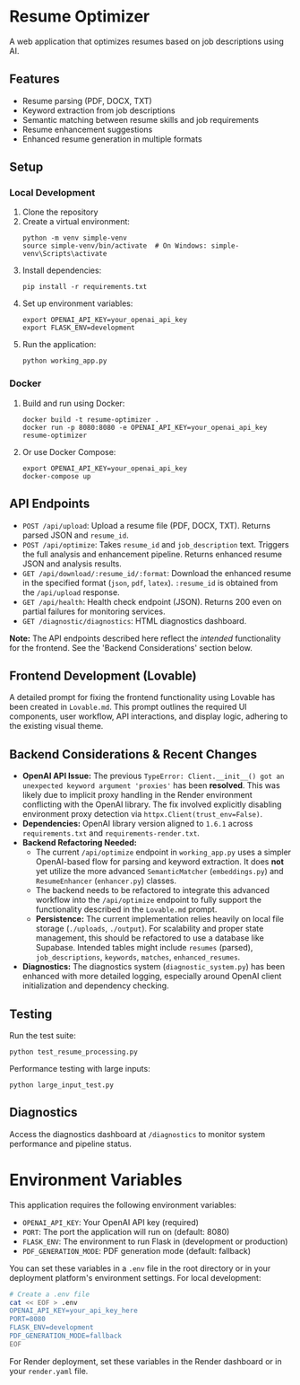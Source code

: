# Resume Optimizer

A web application that optimizes resumes based on job descriptions using AI.

## Features

- Resume parsing (PDF, DOCX, TXT)
- Keyword extraction from job descriptions
- Semantic matching between resume skills and job requirements
- Resume enhancement suggestions
- Enhanced resume generation in multiple formats

## Setup

### Local Development

1. Clone the repository
2. Create a virtual environment:
   ```
   python -m venv simple-venv
   source simple-venv/bin/activate  # On Windows: simple-venv\Scripts\activate
   ```
3. Install dependencies:
   ```
   pip install -r requirements.txt
   ```
4. Set up environment variables:
   ```
   export OPENAI_API_KEY=your_openai_api_key
   export FLASK_ENV=development
   ```
5. Run the application:
   ```
   python working_app.py
   ```

### Docker

1. Build and run using Docker:
   ```
   docker build -t resume-optimizer .
   docker run -p 8080:8080 -e OPENAI_API_KEY=your_openai_api_key resume-optimizer
   ```

2. Or use Docker Compose:
   ```
   export OPENAI_API_KEY=your_openai_api_key
   docker-compose up
   ```

## API Endpoints

- `POST /api/upload`: Upload a resume file (PDF, DOCX, TXT). Returns parsed JSON and `resume_id`.
- `POST /api/optimize`: Takes `resume_id` and `job_description` text. Triggers the full analysis and enhancement pipeline. Returns enhanced resume JSON and analysis results.
- `GET /api/download/:resume_id/:format`: Download the enhanced resume in the specified format (`json`, `pdf`, `latex`). `:resume_id` is obtained from the `/api/upload` response.
- `GET /api/health`: Health check endpoint (JSON). Returns 200 even on partial failures for monitoring services.
- `GET /diagnostic/diagnostics`: HTML diagnostics dashboard.

**Note:** The API endpoints described here reflect the *intended* functionality for the frontend. See the 'Backend Considerations' section below.

## Frontend Development (Lovable)

A detailed prompt for fixing the frontend functionality using Lovable has been created in `Lovable.md`. This prompt outlines the required UI components, user workflow, API interactions, and display logic, adhering to the existing visual theme.

## Backend Considerations & Recent Changes

*   **OpenAI API Issue:** The previous `TypeError: Client.__init__() got an unexpected keyword argument 'proxies'` has been **resolved**. This was likely due to implicit proxy handling in the Render environment conflicting with the OpenAI library. The fix involved explicitly disabling environment proxy detection via `httpx.Client(trust_env=False)`.
*   **Dependencies:** OpenAI library version aligned to `1.6.1` across `requirements.txt` and `requirements-render.txt`.
*   **Backend Refactoring Needed:**
    *   The current `/api/optimize` endpoint in `working_app.py` uses a simpler OpenAI-based flow for parsing and keyword extraction. It does **not** yet utilize the more advanced `SemanticMatcher` (`embeddings.py`) and `ResumeEnhancer` (`enhancer.py`) classes.
    *   The backend needs to be refactored to integrate this advanced workflow into the `/api/optimize` endpoint to fully support the functionality described in the `Lovable.md` prompt.
    *   **Persistence:** The current implementation relies heavily on local file storage (`./uploads`, `./output`). For scalability and proper state management, this should be refactored to use a database like Supabase. Intended tables might include `resumes` (parsed), `job_descriptions`, `keywords`, `matches`, `enhanced_resumes`.
*   **Diagnostics:** The diagnostics system (`diagnostic_system.py`) has been enhanced with more detailed logging, especially around OpenAI client initialization and dependency checking.

## Testing

Run the test suite:
```
python test_resume_processing.py
```

Performance testing with large inputs:
```
python large_input_test.py
```

## Diagnostics

Access the diagnostics dashboard at `/diagnostics` to monitor system performance and pipeline status.

# Environment Variables

This application requires the following environment variables:

- `OPENAI_API_KEY`: Your OpenAI API key (required)
- `PORT`: The port the application will run on (default: 8080)
- `FLASK_ENV`: The environment to run Flask in (development or production)
- `PDF_GENERATION_MODE`: PDF generation mode (default: fallback)

You can set these variables in a `.env` file in the root directory or in your deployment platform's environment settings. For local development:

```bash
# Create a .env file
cat << EOF > .env
OPENAI_API_KEY=your_api_key_here
PORT=8080
FLASK_ENV=development
PDF_GENERATION_MODE=fallback
EOF
```

For Render deployment, set these variables in the Render dashboard or in your `render.yaml` file.